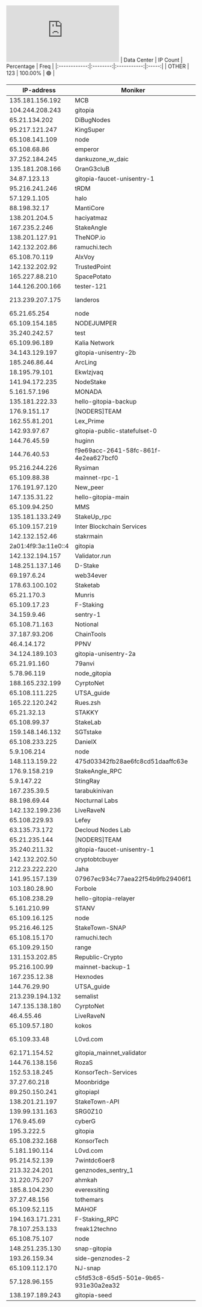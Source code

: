 ![Diagramm](https://github.com/obajay/StateSync-snapshots/blob/main/Projects/Gitopia/1/README.md)
| Data Center | IP Count | Percentage | Freq |
|:------------:|:--------:|:-----------:|:-----:|
| OTHER | 123 | 100.00% | 🟢 |

<!-- START_TABLE -->
| IP-address | Moniker | Organization | Country | City |
|-------------|---------|---------------|---------|------|
| 135.181.156.192 | MCB | null | 🏴‍☠️ null | null |
| 104.244.208.243 | gitopia | null | 🏴‍☠️ null | null |
| 65.21.134.202 | DiBugNodes | null | 🏴‍☠️ null | null |
| 95.217.121.247 | KingSuper | null | 🏴‍☠️ null | null |
| 65.108.141.109 | node | null | 🏴‍☠️ null | null |
| 65.108.68.86 | emperor | null | 🏴‍☠️ null | null |
| 37.252.184.245 | dankuzone_w_daic | null | 🏴‍☠️ null | null |
| 135.181.208.166 | OranG3cluB | null | 🏴‍☠️ null | null |
| 34.87.123.13 | gitopia-faucet-unisentry-1 | null | 🏴‍☠️ null | null |
| 95.216.241.246 | tRDM | null | 🏴‍☠️ null | null |
| 57.129.1.105 | halo | null | 🏴‍☠️ null | null |
| 88.198.32.17 | MantiCore | null | 🏴‍☠️ null | null |
| 138.201.204.5 | haciyatmaz | null | 🏴‍☠️ null | null |
| 167.235.2.246 | StakeAngle | null | 🏴‍☠️ null | null |
| 138.201.127.91 | TheNOP.io | null | 🏴‍☠️ null | null |
| 142.132.202.86 | ramuchi.tech | null | 🏴‍☠️ null | null |
| 65.108.70.119 | AlxVoy | null | 🏴‍☠️ null | null |
| 142.132.202.92 | TrustedPoint | null | 🏴‍☠️ null | null |
| 165.227.88.210 | SpacePotato | null | 🏴‍☠️ null | null |
| 144.126.200.166 | tester-121 | null | 🏴‍☠️ null | null |
| 213.239.207.175 | landeros | StakeUp | null | 🏴‍☠️ null | null |
| 65.21.65.254 | node | null | 🏴‍☠️ null | null |
| 65.109.154.185 | NODEJUMPER | null | 🏴‍☠️ null | null |
| 35.240.242.57 | test | null | 🏴‍☠️ null | null |
| 65.109.96.189 | Kalia Network | null | 🏴‍☠️ null | null |
| 34.143.129.197 | gitopia-unisentry-2b | null | 🏴‍☠️ null | null |
| 185.246.86.44 | ArcLing | null | 🏴‍☠️ null | null |
| 18.195.79.101 | Ekwlzjvaq | null | 🏴‍☠️ null | null |
| 141.94.172.235 | NodeStake | null | 🏴‍☠️ null | null |
| 5.161.57.196 | MONADA | null | 🏴‍☠️ null | null |
| 135.181.222.33 | hello-gitopia-backup | null | 🏴‍☠️ null | null |
| 176.9.151.17 | [NODERS]TEAM | null | 🏴‍☠️ null | null |
| 162.55.81.201 | Lex_Prime | null | 🏴‍☠️ null | null |
| 142.93.97.67 | gitopia-public-statefulset-0 | null | 🏴‍☠️ null | null |
| 144.76.45.59 | huginn | null | 🏴‍☠️ null | null |
| 144.76.40.53 | f9e69acc-2641-58fc-861f-4e2ea627bcf0 | null | 🏴‍☠️ null | null |
| 95.216.244.226 | Rysiman | null | 🏴‍☠️ null | null |
| 65.109.88.38 | mainnet-rpc-1 | null | 🏴‍☠️ null | null |
| 176.191.97.120 | New_peer | null | 🏴‍☠️ null | null |
| 147.135.31.22 | hello-gitopia-main | null | 🏴‍☠️ null | null |
| 65.109.94.250 | MMS | null | 🏴‍☠️ null | null |
| 135.181.133.249 | StakeUp_rpc | null | 🏴‍☠️ null | null |
| 65.109.157.219 | Inter Blockchain Services | null | 🏴‍☠️ null | null |
| 142.132.152.46 | stakrmain | null | 🏴‍☠️ null | null |
| 2a01:4f9:3a:11e0::4 | gitopia | null | 🏴‍☠️ null | null |
| 142.132.194.157 | Validator.run | null | 🏴‍☠️ null | null |
| 148.251.137.146 | D-Stake | null | 🏴‍☠️ null | null |
| 69.197.6.24 | web34ever | null | 🏴‍☠️ null | null |
| 178.63.100.102 | Staketab | null | 🏴‍☠️ null | null |
| 65.21.170.3 | Munris | null | 🏴‍☠️ null | null |
| 65.109.17.23 | F-Staking | null | 🏴‍☠️ null | null |
| 34.159.9.46 | sentry-1 | null | 🏴‍☠️ null | null |
| 65.108.71.163 | Notional | null | 🏴‍☠️ null | null |
| 37.187.93.206 | ChainTools | null | 🏴‍☠️ null | null |
| 46.4.14.172 | PPNV | null | 🏴‍☠️ null | null |
| 34.124.189.103 | gitopia-unisentry-2a | null | 🏴‍☠️ null | null |
| 65.21.91.160 | 79anvi | null | 🏴‍☠️ null | null |
| 5.78.96.119 | node_gitopia | null | 🏴‍☠️ null | null |
| 188.165.232.199 | CyrptoNet | null | 🏴‍☠️ null | null |
| 65.108.111.225 | UTSA_guide | null | 🏴‍☠️ null | null |
| 165.22.120.242 | Rues.zsh | null | 🏴‍☠️ null | null |
| 65.21.32.13 | STAKKY | null | 🏴‍☠️ null | null |
| 65.108.99.37 | StakeLab | null | 🏴‍☠️ null | null |
| 159.148.146.132 | SGTstake | null | 🏴‍☠️ null | null |
| 65.108.233.225 | DanielX | null | 🏴‍☠️ null | null |
| 5.9.106.214 | node | null | 🏴‍☠️ null | null |
| 148.113.159.22 | 475d03342fb28ae6fc8cd51daaffc63e | null | 🏴‍☠️ null | null |
| 176.9.158.219 | StakeAngle_RPC | null | 🏴‍☠️ null | null |
| 5.9.147.22 | StingRay | null | 🏴‍☠️ null | null |
| 167.235.39.5 | tarabukinivan | null | 🏴‍☠️ null | null |
| 88.198.69.44 | Nocturnal Labs | null | 🏴‍☠️ null | null |
| 142.132.199.236 | LiveRaveN | null | 🏴‍☠️ null | null |
| 65.108.229.93 | Lefey | null | 🏴‍☠️ null | null |
| 63.135.73.172 | Decloud Nodes Lab | null | 🏴‍☠️ null | null |
| 65.21.235.144 | [NODERS]TEAM | null | 🏴‍☠️ null | null |
| 35.240.211.32 | gitopia-faucet-unisentry-1 | null | 🏴‍☠️ null | null |
| 142.132.202.50 | cryptobtcbuyer | null | 🏴‍☠️ null | null |
| 212.23.222.220 | Jaha | null | 🏴‍☠️ null | null |
| 141.95.157.139 | 07967ec934c77aea22f54b9fb29406f1 | null | 🏴‍☠️ null | null |
| 103.180.28.90 | Forbole | null | 🏴‍☠️ null | null |
| 65.108.238.29 | hello-gitopia-relayer | null | 🏴‍☠️ null | null |
| 5.161.210.99 | STANV | null | 🏴‍☠️ null | null |
| 65.109.16.125 | node | null | 🏴‍☠️ null | null |
| 95.216.46.125 | StakeTown-SNAP | null | 🏴‍☠️ null | null |
| 65.108.15.170 | ramuchi.tech | null | 🏴‍☠️ null | null |
| 65.109.29.150 | range | null | 🏴‍☠️ null | null |
| 131.153.202.85 | Republic-Crypto | null | 🏴‍☠️ null | null |
| 95.216.100.99 | mainnet-backup-1 | null | 🏴‍☠️ null | null |
| 167.235.12.38 | Hexnodes | null | 🏴‍☠️ null | null |
| 144.76.29.90 | UTSA_guide | null | 🏴‍☠️ null | null |
| 213.239.194.132 | semalist | null | 🏴‍☠️ null | null |
| 147.135.138.180 | CyrptoNet | null | 🏴‍☠️ null | null |
| 46.4.55.46 | LiveRaveN | null | 🏴‍☠️ null | null |
| 65.109.57.180 | kokos | null | 🏴‍☠️ null | null |
| 65.109.33.48 | L0vd.com | RPC | null | 🏴‍☠️ null | null |
| 62.171.154.52 | gitopia_mainnet_validator | null | 🏴‍☠️ null | null |
| 144.76.138.156 | RozaS | null | 🏴‍☠️ null | null |
| 152.53.18.245 | KonsorTech-Services | null | 🏴‍☠️ null | null |
| 37.27.60.218 | Moonbridge | null | 🏴‍☠️ null | null |
| 89.250.150.241 | gitopiapl | null | 🏴‍☠️ null | null |
| 138.201.21.197 | StakeTown-API | null | 🏴‍☠️ null | null |
| 139.99.131.163 | SRG0Z10 | null | 🏴‍☠️ null | null |
| 176.9.45.69 | cyberG | null | 🏴‍☠️ null | null |
| 195.3.222.5 | gitopia | null | 🏴‍☠️ null | null |
| 65.108.232.168 | KonsorTech | null | 🏴‍☠️ null | null |
| 5.181.190.114 | L0vd.com | null | 🏴‍☠️ null | null |
| 95.214.52.139 | 7wintdc6oer8 | null | 🏴‍☠️ null | null |
| 213.32.24.201 | genznodes_sentry_1 | null | 🏴‍☠️ null | null |
| 31.220.75.207 | ahmkah | null | 🏴‍☠️ null | null |
| 185.8.104.230 | everexsiting | null | 🏴‍☠️ null | null |
| 37.27.48.156 | tothemars | null | 🏴‍☠️ null | null |
| 65.109.52.115 | MAHOF | null | 🏴‍☠️ null | null |
| 194.163.171.231 | F-Staking_RPC | null | 🏴‍☠️ null | null |
| 78.107.253.133 | freak12techno | null | 🏴‍☠️ null | null |
| 65.108.75.107 | node | null | 🏴‍☠️ null | null |
| 148.251.235.130 | snap-gitopia | null | 🏴‍☠️ null | null |
| 193.26.159.34 | side-genznodes-2 | null | 🏴‍☠️ null | null |
| 65.109.112.170 | NJ-snap | null | 🏴‍☠️ null | null |
| 57.128.96.155 | c5fd53c8-65d5-501e-9b65-931e30a2ea32 | null | 🏴‍☠️ null | null |
| 138.197.189.243 | gitopia-seed | null | 🏴‍☠️ null | null |

<!-- END_TABLE -->